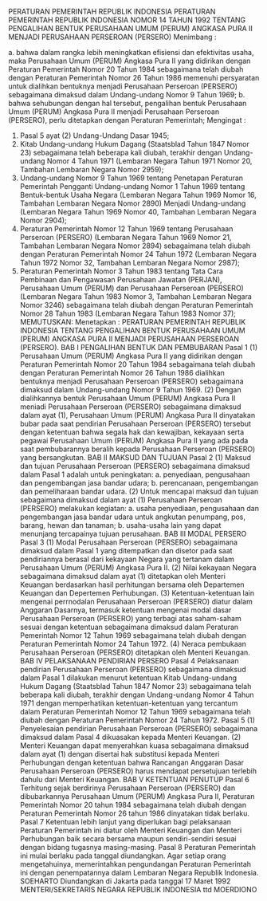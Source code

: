  PERATURAN PEMERINTAH REPUBLIK INDONESIA PERATURAN PEMERINTAH REPUBLIK INDONESIA NOMOR 14 TAHUN 1992 TENTANG PENGALIHAN BENTUK PERUSAHAAN UMUM (PERUM) ANGKASA PURA II MENJADI PERUSAHAAN PERSEROAN (PERSERO)
Menimbang :

a. bahwa dalam rangka lebih meningkatkan efisiensi dan efektivitas usaha, maka Perusahaan Umum (PERUM) Angkasa Pura II yang didirikan dengan Peraturan Pemerintah Nomor 20 Tahun 1984 sebagaimana telah diubah dengan Peraturan Pemerintah Nomor 26 Tahun 1986 memenuhi persyaratan untuk dialihkan bentuknya menjadi Perusahaan Perseroan (PERSERO) sebagaimana dimaksud dalam Undang-undang Nomor 9 Tahun 1969;
b. bahwa sehubungan dengan hal tersebut, pengalihan bentuk Perusahaan Umum (PERUM) Angkasa Pura II menjadi Perusahaan Perseroan (PERSERO), perlu ditetapkan dengan Peraturan Pemerintah;
Mengingat :

1. Pasal 5 ayat (2) Undang-Undang Dasar 1945;
2. Kitab Undang-undang Hukum Dagang (Staatsblad Tahun 1847 Nomor 23) sebagaimana telah beberapa kali diubah, terakhir dengan Undang-undang Nomor 4 Tahun 1971 (Lembaran Negara Tahun 1971 Nomor 20, Tambahan Lembaran Negara Nomor 2959);
3. Undang-undang Nomor 9 Tahun 1969 tentang Penetapan Peraturan Pemerintah Pengganti Undang-undang Nomor 1 Tahun 1969 tentang Bentuk-bentuk Usaha Negara (Lembaran Negara Tahun 1969 Nomor 16, Tambahan Lembaran Negara Nomor 2890) Menjadi Undang-undang (Lembaran Negara Tahun 1969 Nomor 40, Tambahan Lembaran Negara Nomor 2904);
4. Peraturan Pemerintah Nomor 12 Tahun 1969 tentang Perusahaan Perseroan (PERSERO) (Lembaran Negara Tahun 1969 Nomor 21, Tambahan Lembaran Negara Nomor 2894) sebagaimana telah diubah dengan Peraturan Pemerintah Nomor 24 Tahun 1972 (Lembaran Negara Tahun 1972 Nomor 32, Tambahan Lembaran Negara Nomor 2987);
5. Peraturan Pemerintah Nomor 3 Tahun 1983 tentang Tata Cara Pembinaan dan Pengawasan Perusahaan Jawatan (PERJAN), Perusahaan Umum (PERUM) dan Perusahaan Perseroan (PERSERO) (Lembaran Negara Tahun 1983 Nomor 3, Tambahan Lembaran Negara Nomor 3246) sebagaimana telah diubah dengan Peraturan Pemerintah Nomor 28 Tahun 1983 (Lembaran Negara Tahun 1983 Nomor 37);
MEMUTUSKAN:
 Menetapkan : PERATURAN PEMERINTAH REPUBLIK INDONESIA TENTANG PENGALIHAN BENTUK PERUSAHAAN UMUM (PERUM) ANGKASA PURA II MENJADI PERUSAHAAN PERSEROAN (PERSERO).
BAB I PENGALIHAN BENTUK DAN PEMBUBARAN
Pasal 1
(1) Perusahaan Umum (PERUM) Angkasa Pura II yang didirikan dengan Peraturan Pemerintah Nomor 20 Tahun 1984 sebagaimana telah diubah dengan Peraturan Pemerintah Nomor 26 Tahun 1986 dialihkan bentuknya menjadi Perusahaan Perseroan (PERSERO) sebagaimana dimaksud dalam Undang-undang Nomor 9 Tahun 1969.
(2) Dengan dialihkannya bentuk Perusahaan Umum (PERUM) Angkasa Pura II meniadi Perusahaan Perseroan (PERSERO) sebagaimana dimaksud dalam ayat (1), Perusahaan Umum (PERUM) Angkasa Pura II dinyatakan bubar pada saat pendirian Perusahaan Perseroan (PERSERO) tersebut dengan ketentuan bahwa segala hak dan kewajiban, kekayaan serta pegawai Perusahaan Umum (PERUM) Angkasa Pura II yang ada pada saat pembubarannya beralih kepada Perusahaan Perseroan (PERSERO) yang bersangkutan.
BAB II MAKSUD DAN TUJUAN
Pasal 2
(1) Maksud dan tujuan Perusahaan Perseroan (PERSERO) sebagaimana dimaksud dalam Pasal 1 adalah untuk peningkatan:
a. penyediaan, pengusahaan dan pengembangan jasa bandar udara;
b. perencanaan, pengembangan dan pemeliharaan bandar udara.
(2) Untuk mencapai maksud dan tujuan sebagaimana dimaksud dalam ayat (1) Perusahaan Perseroan (PERSERO) melakukan kegiatan:
a. usaha penyediaan, pengusahaan dan pengembangan jasa bandar udara untuk angkutan penumpang, pos, barang, hewan dan tanaman;
b. usaha-usaha lain yang dapat menunjang tercapainya tujuan perusahaan.
BAB III MODAL PERSERO
Pasal 3
(1) Modal Perusahaan Perseroan (PERSERO) sebagaimana dimaksud dalam Pasal 1 yang ditempatkan dan disetor pada saat pendiriannya berasal dari kekayaan Negara yang tertanam dalam Perusahaan Umum (PERUM) Angkasa Pura II.
(2) Nilai kekayaan Negara sebagaimana dimaksud dalam ayat (1) ditetapkan oleh Menteri Keuangan berdasarkan hasil perhitungan bersama oleh Departemen Keuangan dan Depertemen Perhubungan.
(3) Ketentuan-ketentuan lain mengenai perrnodalan Perusahaan Perseroan (PERSERO) diatur dalam Anggaran Dasarnya, termasuk ketentuan mengenai modal dasar Perusahaan Perseroan (PERSERO) yang terbagi atas saham-saham sesuai dengan ketentuan sebagaimana dimaksud dalam Peraturan Pemerintah Nomor 12 Tahun 1969 sebagaimana telah diubah dengan Peraturan Pemerintah Nomor 24 Tahun 1972.
(4) Neraca pembukaan Perusahaan Perseroan (PERSERO) ditetapkan oleh Menteri Keuangan.
BAB IV PELAKSANAAN PENDIRIAN PERSERO
Pasal 4
Pelaksanaan pendirian Perusahaan Perseroan (PERSERO) sebagaimana dimaksud dalam Pasal 1 dilakukan menurut ketentuan Kitab Undang-undang Hukum Dagang (Staatsblad Tahun 1847 Nomor 23) sebagaimana telah beberapa kali diubah, terakhir dengan Undang-undang Nomor 4 Tahun 1971 dengan memperhatikan ketentuan-ketentuan yang tercantum dalam Peraturan Pemerintah Nomor 12 Tahun 1969 sebagaimana telah diubah dengan Peraturan Pemerintah Nomor 24 Tahun 1972.
Pasal 5
(1) Penyelesaian pendirian Perusahaan Perseroan (PERSERO) sebagaimana dimaksud dalam Pasal 4 dikuasakan kepada Menteri Keuangan.
(2) Menteri Keuangan dapat menyerahkan kuasa sebagaimana dimaksud dalam ayat (1) dengan disertai hak substitusi kepada Menteri Perhubungan dengan ketentuan bahwa Rancangan Anggaran Dasar Perusahaan Perseroan (PERSERO) harus mendapat persetujuan terlebih dahulu dari Menteri Keuangan.
BAB V KETENTUAN PENUTUP
Pasal 6
Terhitung sejak berdirinya Perusahaan Perseroan (PERSERO) dan dibubarkannya Perusahaan Umum (PERUM) Angkasa Pura II, Peraturan Pemerintah Nomor 20 tahun 1984 sebagaimana telah diubah dengan Peraturan Pemerintah Nomor 26 tahun 1986 dinyatakan tidak berlaku.
Pasal 7
Ketentuan lebih lanjut yang diperlukan bagi pelaksanaan Peraturan Pemerintah ini diatur oleh Menteri Keuangan dan Menteri Perhubungan baik secara bersama maupun sendiri-sendiri sesuai dengan bidang tugasnya masing-masing.
Pasal 8
Peraturan Pemerintah ini mulai berlaku pada tanggal diundangkan.
Agar setiap orang mengetahuinya, memerintahkan pengundangan Peraturan Pemerintah ini dengan penempatannya dalam Lembaran Negara Republik Indonesia. SOEHARTO Diundangkan di Jakarta pada tanggal 17 Maret 1992 MENTERI/SEKRETARIS NEGARA REPUBLIK INDONESIA ttd MOERDIONO